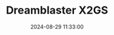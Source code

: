 ---
layout: post
title: Dreamblaster X2GS
summary: 
date: '2024-08-29 11:33:00'
#tags: [MIDI, PC, Sound Cards]
tags: [MIDI]
---